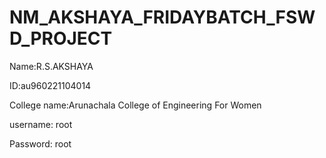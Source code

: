 # NM_AKSHAYA_FRIDAYBATCH_FSWD_PROJECT

Name:R.S.AKSHAYA

ID:au960221104014

College name:Arunachala College of Engineering For Women

username: root

Password: root
